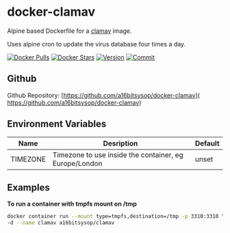 # docker-clamav
Alpine based Dockerfile for a [clamav](https://www.clamav.net) image.

Uses alpine cron to update the virus database four times a day.

[![Docker Pulls](
https://img.shields.io/docker/pulls/a16bitsysop/clamav.svg?style=flat-square)](
https://hub.docker.com/r/a16bitsysop/clamav/)
[![Docker Stars](
https://img.shields.io/docker/stars/a16bitsysop/clamav.svg?style=flat-square)](
https://hub.docker.com/r/a16bitsysop/clamav/)
[![Version](
https://images.microbadger.com/badges/version/a16bitsysop/clamav.svg)](
https://microbadger.com/images/a16bitsysop/clamav "Get_your_own_version_badge_on_microbadger.com")
[![Commit](
https://images.microbadger.com/badges/commit/a16bitsysop/clamav.svg)](
https://microbadger.com/images/a16bitsysop/clamav "Get_your_own_commit_badge_on_microbadger.com")

## Github
Github Repository: [https://github.com/a16bitsysop/docker-clamav](
https://github.com/a16bitsysop/docker-clamav)

## Environment Variables
| Name     | Desription                                             | Default |
|----------|--------------------------------------------------------|---------|
| TIMEZONE | Timezone to use inside the container, eg Europe/London | unset   |

## Examples
**To run a container with tmpfs mount on /tmp**
```bash
docker container run --mount type=tmpfs,destination=/tmp -p 3310:3310 \
-d --name clamav a16bitsysop/clamav
```
